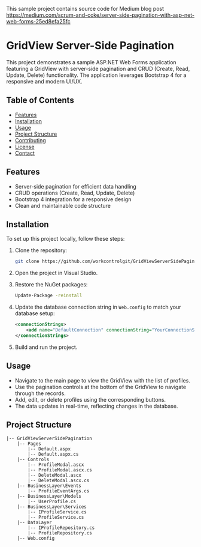 This sample project contains source code for Medium blog post https://medium.com/scrum-and-coke/server-side-pagination-with-asp-net-web-forms-25ed8efa25fc

# GridView Server-Side Pagination

This project demonstrates a sample ASP.NET Web Forms application featuring a GridView with server-side pagination and CRUD (Create, Read, Update, Delete) functionality. The application leverages Bootstrap 4 for a responsive and modern UI/UX.

## Table of Contents

- [Features](#features)
- [Installation](#installation)
- [Usage](#usage)
- [Project Structure](#project-structure)
- [Contributing](#contributing)
- [License](#license)
- [Contact](#contact)

## Features

- Server-side pagination for efficient data handling
- CRUD operations (Create, Read, Update, Delete)
- Bootstrap 4 integration for a responsive design
- Clean and maintainable code structure

## Installation

To set up this project locally, follow these steps:

1. Clone the repository:
    ```bash
    git clone https://github.com/workcontrolgit/GridViewServerSidePagination.git
    ```

2. Open the project in Visual Studio.

3. Restore the NuGet packages:
    ```bash
    Update-Package -reinstall
    ```

4. Update the database connection string in `Web.config` to match your database setup:
    ```xml
    <connectionStrings>
        <add name="DefaultConnection" connectionString="YourConnectionString" providerName="System.Data.SqlClient" />
    </connectionStrings>
    ```

5. Build and run the project.

## Usage

- Navigate to the main page to view the GridView with the list of profiles.
- Use the pagination controls at the bottom of the GridView to navigate through the records.
- Add, edit, or delete profiles using the corresponding buttons.
- The data updates in real-time, reflecting changes in the database.

## Project Structure

```plaintext
|-- GridViewServerSidePagination
    |-- Pages
        |-- Default.aspx
        |-- Default.aspx.cs
    |-- Controls
        |-- ProfileModal.ascx
        |-- ProfileModal.ascx.cs
        |-- DeleteModal.ascx
        |-- DeleteModal.ascx.cs
    |-- BusinessLayer\Events
        |-- ProfileEventArgs.cs
    |-- BusinessLayer\Models
        |-- UserProfile.cs
    |-- BusinessLayer\Services
        |-- IProfileService.cs
        |-- ProfileService.cs
    |-- DataLayer
        |-- IProfileRepository.cs
        |-- ProfileRepository.cs
    |-- Web.config

